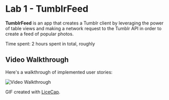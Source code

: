 # Lab 1 - TumblrFeed

**TumblrFeed** is an app that creates a Tumblr client by leveraging the power of table views and making a network request to the Tumblr API in order to create a feed of popular photos.

Time spent: 2 hours spent in total, roughly

## Video Walkthrough

Here's a walkthrough of implemented user stories:

<img src='./TumblrFeed1.gif' title='Video Walkthrough' width='' alt='Video Walkthrough' />

GIF created with [LiceCap](http://www.cockos.com/licecap/).


